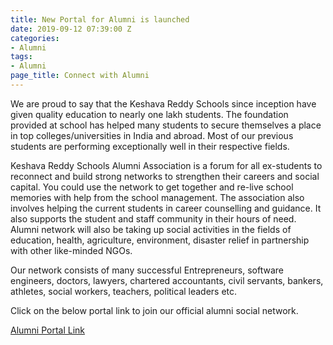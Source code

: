 ```yaml
---
title: New Portal for Alumni is launched
date: 2019-09-12 07:39:00 Z
categories:
- Alumni
tags:
- Alumni
page_title: Connect with Alumni
---
```


We are proud to say that the Keshava Reddy Schools since inception have given quality education to nearly one lakh students. The foundation provided at school has helped many students to secure themselves a place in top colleges/universities in India and abroad. Most of our previous students are performing exceptionally well in their respective fields.

Keshava Reddy Schools Alumni Association is a forum for all ex-students to reconnect and build strong networks to strengthen their careers and social capital. You could use the network to get together and re-live school memories with help from the school management. The association also involves helping the current students in career counselling and guidance. It also supports the student and staff community in their hours of need. Alumni network will also be taking up social activities in the fields of education, health, agriculture, environment, disaster relief in partnership with other like-minded NGOs.

Our network consists of many successful Entrepreneurs, software engineers, doctors, lawyers, chartered accountants, civil servants, bankers, athletes, social workers, teachers, political leaders etc.

Click on the below portal link to join our official alumni social network.

[Alumni Portal Link](https://alumni.keshavareddy.com/)